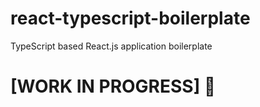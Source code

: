 # react-typescript-boilerplate

TypeScript based React.js application boilerplate

# [WORK IN PROGRESS] 🚧
